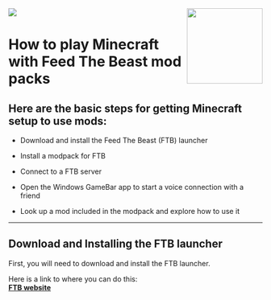 <img src="https://www.feed-the-beast.com/img/logo_ftb.b4292827.png" align="right" height=150/>

<img src="https://www.minecraft.net/etc.clientlibs/minecraft/clientlibs/main/resources/img/header/logo.png"/>

# How to play Minecraft with Feed The Beast mod packs
## **Here are the basic steps for getting Minecraft setup to use mods:**

* Download and install the Feed The Beast (FTB) launcher

* Install a modpack for FTB

* Connect to a FTB server

* Open the Windows GameBar app to start a voice connection with a friend

* Look up a mod included in the modpack and explore how to use it

---

## Download and Installing the FTB launcher

First, you will need to download and install the FTB launcher. 

Here is a link to where you can do this:<br> **[FTB website](https://www.feed-the-beast.com/)**
